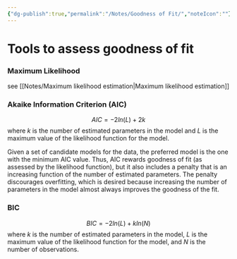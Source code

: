 ```yaml
---
{"dg-publish":true,"permalink":"/Notes/Goodness of Fit/","noteIcon":""}
---
```


# Tools to assess goodness of fit
### Maximum Likelihood
see [[Notes/Maximum likelihood estimation\|Maximum likelihood estimation]]

### Akaike Information Criterion (AIC)
$$
AIC = - 2ln(L) + 2k
$$
 where $k$ is the number of estimated parameters in the model and $L$ is the maximum value of the likelihood function for the model.
 
 Given a set of candidate models for the data, the preferred model is the one with the minimum AIC value. 
 Thus, AIC rewards goodness of fit (as assessed by the likelihood function), but it also includes a penalty that is an increasing function of the number of estimated parameters. The penalty discourages overfitting, which is desired because increasing the number of parameters in the model almost always improves the goodness of the fit.
 
### BIC
$$
BIC = - 2ln(L) + kln(N)
$$
 where $k$ is the number of estimated parameters in the model, $L$ is the maximum value of the likelihood function for the model, and $N$ is the number of observations.